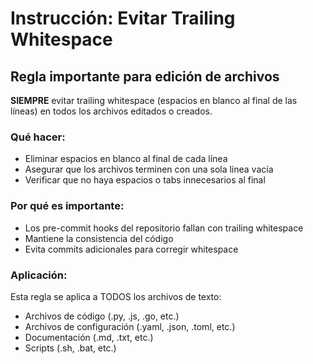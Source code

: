 # Instrucción: Evitar Trailing Whitespace

## Regla importante para edición de archivos

**SIEMPRE** evitar trailing whitespace (espacios en blanco al final de las líneas) en todos los archivos editados o creados.

### Qué hacer:
- Eliminar espacios en blanco al final de cada línea
- Asegurar que los archivos terminen con una sola línea vacía
- Verificar que no haya espacios o tabs innecesarios al final

### Por qué es importante:
- Los pre-commit hooks del repositorio fallan con trailing whitespace
- Mantiene la consistencia del código
- Evita commits adicionales para corregir whitespace

### Aplicación:
Esta regla se aplica a TODOS los archivos de texto:
- Archivos de código (.py, .js, .go, etc.)
- Archivos de configuración (.yaml, .json, .toml, etc.)
- Documentación (.md, .txt, etc.)
- Scripts (.sh, .bat, etc.)
